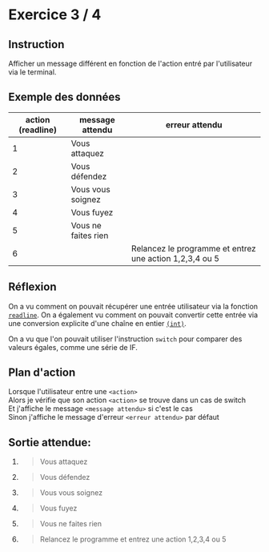 # Exercice 3 / 4

## Instruction

Afficher un message différent en fonction de l'action entré par l'utilisateur
via le terminal.

## Exemple des données

| action (readline) | message attendu     | erreur attendu                                          |
| ----------------- | ------------------- | ------------------------------------------------------- |
| 1                 | Vous attaquez       |                                                         |
| 2                 | Vous défendez       |                                                         |
| 3                 | Vous vous soignez   |                                                         |
| 4                 | Vous fuyez          |                                                         |
| 5                 | Vous ne faites rien |                                                         |
| 6                 |                     | Relancez le programme et entrez une action 1,2,3,4 ou 5 |

## Réflexion

On a vu comment on pouvait récupérer une entrée utilisateur via la fonction
[`readline`](https://www.php.net/manual/fr/function.readline.php). On a
également vu comment on pouvait convertir cette entrée via une conversion
explicite d'une chaîne en entier [`(int)`](https://www.php.net/manual/fr/language.types.integer.php#language.types.integer.casting).

On a vu que l'on pouvait utiliser l'instruction `switch` pour comparer des
valeurs égales, comme une série de IF.

## Plan d'action

Lorsque l'utilisateur entre une `<action>`  
Alors je vérifie que son action `<action>` se trouve dans un cas de switch  
Et j'affiche le message `<message attendu>` si c'est le cas  
Sinon j'affiche le message d'erreur `<erreur attendu>` par défaut

## Sortie attendue:

1. > Vous attaquez

2. > Vous défendez

3. > Vous vous soignez

4. > Vous fuyez

5. > Vous ne faites rien

6. > Relancez le programme et entrez une action 1,2,3,4 ou 5
